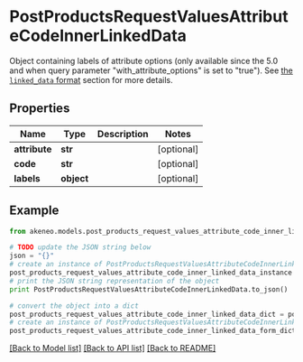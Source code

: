 # PostProductsRequestValuesAttributeCodeInnerLinkedData

Object containing labels of attribute options (only available since the 5.0 and when query parameter \"with_attribute_options\" is set to \"true\"). See <a href='/concepts/products.html#the-linked_data-format'>the `linked_data` format</a> section for more details.

## Properties
Name | Type | Description | Notes
------------ | ------------- | ------------- | -------------
**attribute** | **str** |  | [optional] 
**code** | **str** |  | [optional] 
**labels** | **object** |  | [optional] 

## Example

```python
from akeneo.models.post_products_request_values_attribute_code_inner_linked_data import PostProductsRequestValuesAttributeCodeInnerLinkedData

# TODO update the JSON string below
json = "{}"
# create an instance of PostProductsRequestValuesAttributeCodeInnerLinkedData from a JSON string
post_products_request_values_attribute_code_inner_linked_data_instance = PostProductsRequestValuesAttributeCodeInnerLinkedData.from_json(json)
# print the JSON string representation of the object
print PostProductsRequestValuesAttributeCodeInnerLinkedData.to_json()

# convert the object into a dict
post_products_request_values_attribute_code_inner_linked_data_dict = post_products_request_values_attribute_code_inner_linked_data_instance.to_dict()
# create an instance of PostProductsRequestValuesAttributeCodeInnerLinkedData from a dict
post_products_request_values_attribute_code_inner_linked_data_form_dict = post_products_request_values_attribute_code_inner_linked_data.from_dict(post_products_request_values_attribute_code_inner_linked_data_dict)
```
[[Back to Model list]](../README.md#documentation-for-models) [[Back to API list]](../README.md#documentation-for-api-endpoints) [[Back to README]](../README.md)


